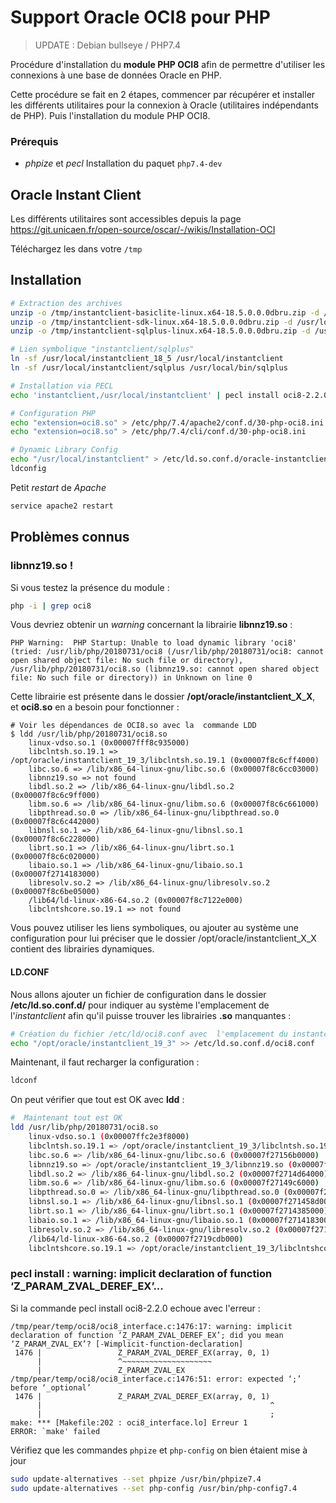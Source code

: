 # Support Oracle OCI8 pour PHP

> UPDATE : Debian bullseye / PHP7.4

Procédure d'installation du **module PHP OCI8** afin de permettre d'utiliser les connexions à une base de données Oracle en PHP.

Cette procédure se fait en 2 étapes, commencer par récupérer et installer les différents utilitaires pour la connexion à Oracle (utilitaires indépendants de PHP). Puis l'installation du module PHP OCI8.

### Prérequis
 - *phpize* et *pecl* Installation du paquet `php7.4-dev`

## Oracle Instant Client

Les différents utilitaires sont accessibles depuis la page 
https://git.unicaen.fr/open-source/oscar/-/wikis/Installation-OCI

Téléchargez les dans votre `/tmp`


## Installation

```bash
# Extraction des archives
unzip -o /tmp/instantclient-basiclite-linux.x64-18.5.0.0.0dbru.zip -d /usr/local/
unzip -o /tmp/instantclient-sdk-linux.x64-18.5.0.0.0dbru.zip -d /usr/local/
unzip -o /tmp/instantclient-sqlplus-linux.x64-18.5.0.0.0dbru.zip -d /usr/local/

# Lien symbolique "instantclient/sqlplus"
ln -sf /usr/local/instantclient_18_5 /usr/local/instantclient
ln -sf /usr/local/instantclient/sqlplus /usr/local/bin/sqlplus

# Installation via PECL
echo 'instantclient,/usr/local/instantclient' | pecl install oci8-2.2.0

# Configuration PHP
echo "extension=oci8.so" > /etc/php/7.4/apache2/conf.d/30-php-oci8.ini
echo "extension=oci8.so" > /etc/php/7.4/cli/conf.d/30-php-oci8.ini

# Dynamic Library Config
echo "/usr/local/instantclient" > /etc/ld.so.conf.d/oracle-instantclient.conf
ldconfig
```

Petit *restart* de *Apache*

```bash
service apache2 restart
```


## Problèmes connus

### libnnz19.so !

Si vous testez la présence du module : 

```bash
php -i | grep oci8
```

Vous devriez obtenir un *warning* concernant la librairie **libnnz19.so** : 
 
```
PHP Warning:  PHP Startup: Unable to load dynamic library 'oci8' (tried: /usr/lib/php/20180731/oci8 (/usr/lib/php/20180731/oci8: cannot open shared object file: No such file or directory), /usr/lib/php/20180731/oci8.so (libnnz19.so: cannot open shared object file: No such file or directory)) in Unknown on line 0
```

Cette librairie est présente dans le dossier **/opt/oracle/instantclient_X_X**, et **oci8.so** en a besoin pour fonctionner : 

```
# Voir les dépendances de OCI8.so avec la  commande LDD
$ ldd /usr/lib/php/20180731/oci8.so 
	linux-vdso.so.1 (0x00007fff8c935000)
	libclntsh.so.19.1 => /opt/oracle/instantclient_19_3/libclntsh.so.19.1 (0x00007f8c6cff4000)
	libc.so.6 => /lib/x86_64-linux-gnu/libc.so.6 (0x00007f8c6cc03000)
	libnnz19.so => not found
	libdl.so.2 => /lib/x86_64-linux-gnu/libdl.so.2 (0x00007f8c6c9ff000)
	libm.so.6 => /lib/x86_64-linux-gnu/libm.so.6 (0x00007f8c6c661000)
	libpthread.so.0 => /lib/x86_64-linux-gnu/libpthread.so.0 (0x00007f8c6c442000)
	libnsl.so.1 => /lib/x86_64-linux-gnu/libnsl.so.1 (0x00007f8c6c228000)
	librt.so.1 => /lib/x86_64-linux-gnu/librt.so.1 (0x00007f8c6c020000)
	libaio.so.1 => /lib/x86_64-linux-gnu/libaio.so.1 (0x00007f2714183000)
	libresolv.so.2 => /lib/x86_64-linux-gnu/libresolv.so.2 (0x00007f8c6be05000)
	/lib64/ld-linux-x86-64.so.2 (0x00007f8c7122e000)
	libclntshcore.so.19.1 => not found
```

Vous pouvez utiliser les liens symboliques, ou ajouter au système une configuration pour lui préciser que le dossier /opt/oracle/instantclient_X_X contient des librairies dynamiques.

#### LD.CONF

Nous allons ajouter un fichier de configuration dans le dossier **/etc/ld.so.conf.d/** pour indiquer au système l'emplacement de l'*instantclient* afin qu'il puisse trouver les librairies **.so** manquantes : 

```bash
# Création du fichier /etc/ld/oci8.conf avec  l'emplacement du instantclient
echo "/opt/oracle/instantclient_19_3" >> /etc/ld.so.conf.d/oci8.conf
```

Maintenant, il faut recharger  la configuration  :

```bash
ldconf
```

On peut vérifier que tout est OK avec **ldd** : 

```bash
#  Maintenant tout est OK
ldd /usr/lib/php/20180731/oci8.so
	linux-vdso.so.1 (0x00007ffc2e3f8000)
	libclntsh.so.19.1 => /opt/oracle/instantclient_19_3/libclntsh.so.19.1 (0x00007f2715aa1000)
	libc.so.6 => /lib/x86_64-linux-gnu/libc.so.6 (0x00007f27156b0000)
	libnnz19.so => /opt/oracle/instantclient_19_3/libnnz19.so (0x00007f2714f68000)
	libdl.so.2 => /lib/x86_64-linux-gnu/libdl.so.2 (0x00007f2714d64000)
	libm.so.6 => /lib/x86_64-linux-gnu/libm.so.6 (0x00007f27149c6000)
	libpthread.so.0 => /lib/x86_64-linux-gnu/libpthread.so.0 (0x00007f27147a7000)
	libnsl.so.1 => /lib/x86_64-linux-gnu/libnsl.so.1 (0x00007f271458d000)
	librt.so.1 => /lib/x86_64-linux-gnu/librt.so.1 (0x00007f2714385000)
	libaio.so.1 => /lib/x86_64-linux-gnu/libaio.so.1 (0x00007f2714183000)
	libresolv.so.2 => /lib/x86_64-linux-gnu/libresolv.so.2 (0x00007f2713f68000)
	/lib64/ld-linux-x86-64.so.2 (0x00007f2719cdb000)
	libclntshcore.so.19.1 => /opt/oracle/instantclient_19_3/libclntshcore.so.19.1 (0x00007f27139c8000)
```

### pecl install : warning: implicit declaration of function ‘Z_PARAM_ZVAL_DEREF_EX’...

Si la commande pecl install oci8-2.2.0 echoue avec l'erreur :

```
/tmp/pear/temp/oci8/oci8_interface.c:1476:17: warning: implicit declaration of function ‘Z_PARAM_ZVAL_DEREF_EX’; did you mean ‘Z_PARAM_ZVAL_EX’? [-Wimplicit-function-declaration]
 1476 |                 Z_PARAM_ZVAL_DEREF_EX(array, 0, 1)
      |                 ^~~~~~~~~~~~~~~~~~~~~
      |                 Z_PARAM_ZVAL_EX
/tmp/pear/temp/oci8/oci8_interface.c:1476:51: error: expected ‘;’ before ‘_optional’
 1476 |                 Z_PARAM_ZVAL_DEREF_EX(array, 0, 1)
      |                                                   ^
      |                                                   ;
make: *** [Makefile:202 : oci8_interface.lo] Erreur 1
ERROR: `make' failed
```

Vérifiez que les commandes `phpize` et `php-config` on bien étaient mise à jour

```bash
sudo update-alternatives --set phpize /usr/bin/phpize7.4
sudo update-alternatives --set php-config /usr/bin/php-config7.4
```

